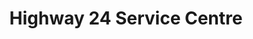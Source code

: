 ---
title: "Highway 24 Service Centre"
url: /scotland/highway-24-service-centre/
shop: Autowerkstatt
---